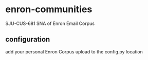 # enron-communities
SJU-CUS-681 SNA of Enron Email Corpus

## configuration
add your personal Enron Corpus upload to the config.py location
